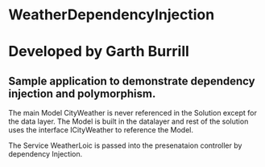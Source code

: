 # WeatherDependencyInjection
# Developed by Garth Burrill


## Sample application to demonstrate dependency injection and polymorphism.  

The main Model CityWeather is never referenced in the Solution except for the data layer.  The Model is built in the datalayer and rest of the solution uses the interface ICityWeather to reference the Model.  

The Service WeatherLoic is passed into the presenataion controller by dependency Injection.
